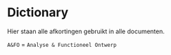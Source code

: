 # Dictionary

Hier staan alle afkortingen gebruikt in alle documenten.

`A&FO` = `Analyse & Functioneel Ontwerp`